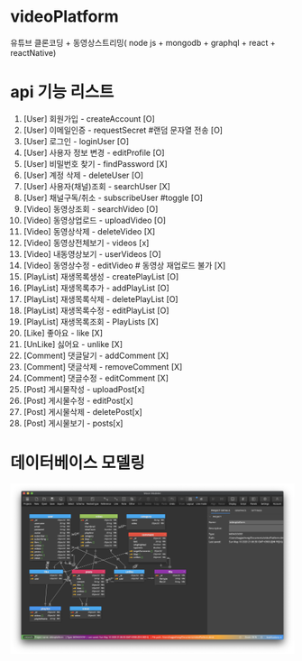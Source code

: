 # videoPlatform

유튜브 클론코딩 + 동영상스트리밍( node js + mongodb + graphql + react + reactNative)

# api 기능 리스트

1.  [User] 회원가입 - createAccount [O]
2.  [User] 이메일인증 - requestSecret #랜덤 문자열 전송 [O]
3.  [User] 로그인 - loginUser [O]
4.  [User] 사용자 정보 변경 - editProfile [O]
5.  [User] 비밀번호 찾기 - findPassword [X]
6.  [User] 계정 삭제 - deleteUser [O]
7.  [User] 사용자(채널)조회 - searchUser [X]
8.  [User] 채널구독/취소 - subscribeUser #toggle [O]
9.  [Video] 동영상조회 - searchVideo [O]
10. [Video] 동영상업로드 - uploadVideo [O]
11. [Video] 동영상삭제 - deleteVideo [X]
12. [Video] 동영상전체보기 - videos [x]
0.  [Video] 내동영상보기 - userVideos [O]
13. [Video] 동영상수정 - editVideo # 동영상 재업로드 불가 [X]
0.  [PlayList] 재생목록생성 - createPlayList [O]
14. [PlayList] 재생목록추가 - addPlayList [O]
15. [PlayList] 재생목록삭제 - deletePlayList [O]
16. [PlayList] 재생목록수정 - editPlayList [O]
17. [PlayList] 재생목록조회 - PlayLists [X]
18. [Like] 좋아요 - like [X]
19. [UnLike] 싫어요 - unlike [X]
20. [Comment] 댓글달기 - addComment [X]
21. [Comment] 댓글삭제 - removeComment [X]
22. [Comment] 댓글수정 - editComment [X]
23. [Post] 게시물작성 - uploadPost[x]
24. [Post] 게시물수정 - editPost[x]
25. [Post] 게시물삭제 - deletePost[x]
26. [Post] 게시물보기 - posts[x]

# 데이터베이스 모델링

![ex_screenshot](./modeling1.png)
